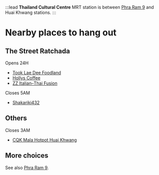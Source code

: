 :::lead
**Thailand Cultural Centre** MRT station is between [Phra Ram 9](/wiki/PhraRam9) and Huai Khwang stations.
:::

# Nearby places to hang out

## The Street Ratchada

Opens 24H

- [Took Lae Dee Foodland](https://bingsu.js.org/#2018-08-17-typescript-1)
- [Hollys Coffee](https://bingsu.js.org/#2022-07-03-shit6)
- [ZZ Italian–​Thai Fusion](https://bingsu.js.org/#2018-06-01-tencent-10)

Closes 5AM

- [Shakariki432](https://bingsu.js.org/#2022-11-09-bkkjs17)

## Others

Closes 3AM

- [CQK Mala Hotpot Huai Khwang](https://bingsu.js.org/#2023-03-12-bangkok-open-hack-day)

## More choices

See also [Phra Ram 9](/wiki/PhraRam9).